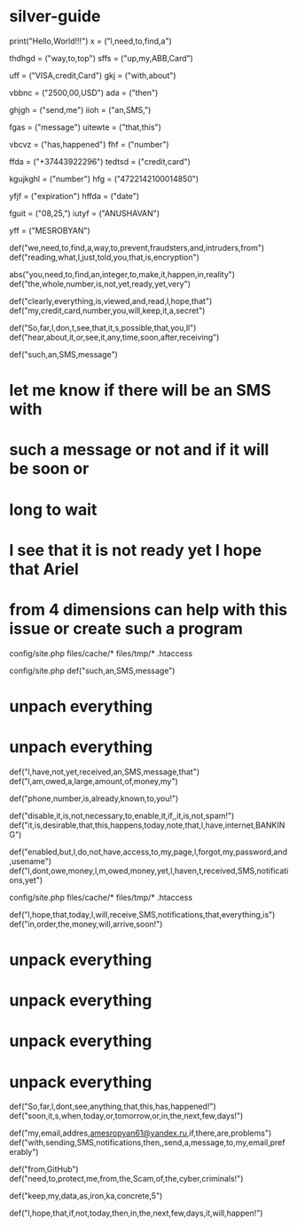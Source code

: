 # silver-guide
print("Hello,World!!!")
x = ("l,need,to,find,a")

thdhgd = ("way,to,top")
sffs = ("up,my,ABB,Card")

uff = ("VISA,credit,Card")
gkj = ("with,about")

vbbnc = ("2500,00,USD")
ada = ("then")

ghjgh = ("send,me")
iioh = ("an,SMS,")

fgas = ("message")
uitewte = ("that,this")

vbcvz = ("has,happened")
fhf = ("number")

ffda = ("+37443922296")
tedtsd = ("credit,card")

kgujkghl = ("number")
hfg = ("4722142100014850")

yfjf = ("expiration")
hffda = ("date")

fguit = ("08,25,")
iutyf = ("ANUSHAVAN")

yff = ("MESROBYAN")

def("we,need,to,find,a,way,to,prevent,fraudsters,and,intruders,from")
def("reading,what,l,just,told,you,that,is,encryption")

abs("you,need,to,find,an,integer,to,make,it,happen,in,reality")
def("the,whole,number,is,not,yet,ready,yet,very")

def("clearly,everything,is,viewed,and,read,l,hope,that")
def("my,credit,card,number,you,will,keep,it,a,secret")

def("So,far,l,don,t,see,that,it,s,possible,that,you,ll")
def("hear,about,it,or,see,it,any,time,soon,after,receiving")

def("such,an,SMS,message")
# let me know if there will be an SMS with

# such a message or not and if it will be soon or
# long to wait

# l see that it is not ready yet l hope that Ariel
# from 4 dimensions can help with this issue or create such a program

config/site.php
files/cache/*
files/tmp/*
.htaccess

config/site.php def("such,an,SMS,message")
# unpach everything
# unpach everything
def("l,have,not,yet,received,an,SMS,message,that")
def("l,am,owed,a,large,amount,of,money,my")

def("phone,number,is,already,known,to,you!")

def("disable,it,is,not,necessary,to,enable,it,if,,it,is,not,spam!")
def("it,is,desirable,that,this,happens,today,note,that,l,have,internet,BANKING")

def("enabled,but,l,do,not,have,access,to,my,page,l,forgot,my,password,and,usename")
def("l,dont,owe,money,l,m,owed,money,yet,l,haven,t,received,SMS,notifications,yet")

config/site.php
files/cache/*
files/tmp/*
.htaccess

def("l,hope,that,today,l,will,receive,SMS,notifications,that,everything,is")
def("in,order,the,money,will,arrive,soon!")

# unpack everything
# unpack everything
# unpack everything
# unpack everything

def("So,far,l,dont,see,anything,that,this,has,happened!")
def("soon,it,s,when,today,or,tomorrow,or,in,the,next,few,days!")

def("my,email,addres,amesropyan61@yandex.ru,if,there,are,problems")
def("with,sending,SMS,notifications,then,,send,a,message,to,my,email,preferably")

def("from,GitHub")
def("need,to,protect,me,from,the,Scam,of,the,cyber,criminals!")

def("keep,my,data,as,iron,ka,concrete,5")

def("l,hope,that,if,not,today,then,in,the,next,few,days,it,will,happen!")






